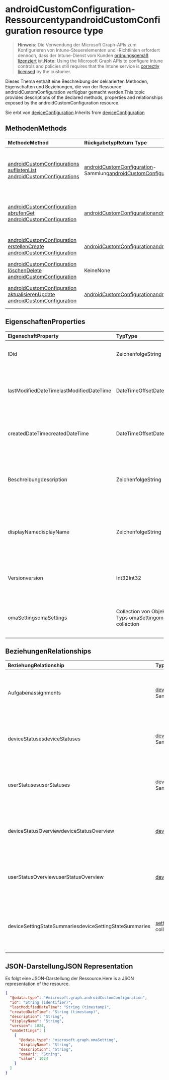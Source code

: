 # <a name="androidcustomconfiguration-resource-type"></a><span data-ttu-id="0a773-101">androidCustomConfiguration-Ressourcentyp</span><span class="sxs-lookup"><span data-stu-id="0a773-101">androidCustomConfiguration resource type</span></span>

> <span data-ttu-id="0a773-102">**Hinweis:** Die Verwendung der Microsoft Graph-APIs zum Konfigurieren von Intune-Steuerelementen und -Richtlinien erfordert dennoch, dass der Intune-Dienst vom Kunden [ordnungsgemäß lizenziert](https://go.microsoft.com/fwlink/?linkid=839381) ist.</span><span class="sxs-lookup"><span data-stu-id="0a773-102">**Note:** Using the Microsoft Graph APIs to configure Intune controls and policies still requires that the Intune service is [correctly licensed](https://go.microsoft.com/fwlink/?linkid=839381) by the customer.</span></span>

<span data-ttu-id="0a773-103">Dieses Thema enthält eine Beschreibung der deklarierten Methoden, Eigenschaften und Beziehungen, die von der Ressource androidCustomConfiguration verfügbar gemacht werden.</span><span class="sxs-lookup"><span data-stu-id="0a773-103">This topic provides descriptions of the declared methods, properties and relationships exposed by the androidCustomConfiguration resource.</span></span>

<span data-ttu-id="0a773-104">Sie erbt von [deviceConfiguration](../resources/intune_deviceconfig_deviceconfiguration.md).</span><span class="sxs-lookup"><span data-stu-id="0a773-104">Inherits from [deviceConfiguration](../resources/intune_deviceconfig_deviceconfiguration.md)</span></span>

## <a name="methods"></a><span data-ttu-id="0a773-105">Methoden</span><span class="sxs-lookup"><span data-stu-id="0a773-105">Methods</span></span>
|<span data-ttu-id="0a773-106">Methode</span><span class="sxs-lookup"><span data-stu-id="0a773-106">Method</span></span>|<span data-ttu-id="0a773-107">Rückgabetyp</span><span class="sxs-lookup"><span data-stu-id="0a773-107">Return Type</span></span>|<span data-ttu-id="0a773-108">Beschreibung</span><span class="sxs-lookup"><span data-stu-id="0a773-108">Description</span></span>|
|:---|:---|:---|
|[<span data-ttu-id="0a773-109">androidCustomConfigurations auflisten</span><span class="sxs-lookup"><span data-stu-id="0a773-109">List androidCustomConfigurations</span></span>](../api/intune_deviceconfig_androidcustomconfiguration_list.md)|<span data-ttu-id="0a773-110">[androidCustomConfiguration](../resources/intune_deviceconfig_androidcustomconfiguration.md)-Sammlung</span><span class="sxs-lookup"><span data-stu-id="0a773-110">[androidCustomConfiguration](../resources/intune_deviceconfig_androidcustomconfiguration.md) collection</span></span>|<span data-ttu-id="0a773-111">Auflisten von Eigenschaften und Beziehungen der [androidCustomConfiguration](../resources/intune_deviceconfig_androidcustomconfiguration.md)-Objekte.</span><span class="sxs-lookup"><span data-stu-id="0a773-111">List properties and relationships of the [androidCustomConfiguration](../resources/intune_deviceconfig_androidcustomconfiguration.md) objects.</span></span>|
|[<span data-ttu-id="0a773-112">androidCustomConfiguration abrufen</span><span class="sxs-lookup"><span data-stu-id="0a773-112">Get androidCustomConfiguration</span></span>](../api/intune_deviceconfig_androidcustomconfiguration_get.md)|[<span data-ttu-id="0a773-113">androidCustomConfiguration</span><span class="sxs-lookup"><span data-stu-id="0a773-113">androidCustomConfiguration</span></span>](../resources/intune_deviceconfig_androidcustomconfiguration.md)|<span data-ttu-id="0a773-114">Lesen von Eigenschaften und Beziehungen des [androidCustomConfiguration](../resources/intune_deviceconfig_androidcustomconfiguration.md)-Objekts.</span><span class="sxs-lookup"><span data-stu-id="0a773-114">Read properties and relationships of the [androidCustomConfiguration](../resources/intune_deviceconfig_androidcustomconfiguration.md) object.</span></span>|
|[<span data-ttu-id="0a773-115">androidCustomConfiguration erstellen</span><span class="sxs-lookup"><span data-stu-id="0a773-115">Create androidCustomConfiguration</span></span>](../api/intune_deviceconfig_androidcustomconfiguration_create.md)|[<span data-ttu-id="0a773-116">androidCustomConfiguration</span><span class="sxs-lookup"><span data-stu-id="0a773-116">androidCustomConfiguration</span></span>](../resources/intune_deviceconfig_androidcustomconfiguration.md)|<span data-ttu-id="0a773-117">Erstellen eines neuen [androidCustomConfiguration](../resources/intune_deviceconfig_androidcustomconfiguration.md)-Objekts.</span><span class="sxs-lookup"><span data-stu-id="0a773-117">Create a new [androidCustomConfiguration](../resources/intune_deviceconfig_androidcustomconfiguration.md) object.</span></span>|
|[<span data-ttu-id="0a773-118">androidCustomConfiguration löschen</span><span class="sxs-lookup"><span data-stu-id="0a773-118">Delete androidCustomConfiguration</span></span>](../api/intune_deviceconfig_androidcustomconfiguration_delete.md)|<span data-ttu-id="0a773-119">Keine</span><span class="sxs-lookup"><span data-stu-id="0a773-119">None</span></span>|<span data-ttu-id="0a773-120">Löscht eine [androidCustomConfiguration](../resources/intune_deviceconfig_androidcustomconfiguration.md).</span><span class="sxs-lookup"><span data-stu-id="0a773-120">Deletes a [androidCustomConfiguration](../resources/intune_deviceconfig_androidcustomconfiguration.md).</span></span>|
|[<span data-ttu-id="0a773-121">androidCustomConfiguration aktualisieren</span><span class="sxs-lookup"><span data-stu-id="0a773-121">Update androidCustomConfiguration</span></span>](../api/intune_deviceconfig_androidcustomconfiguration_update.md)|[<span data-ttu-id="0a773-122">androidCustomConfiguration</span><span class="sxs-lookup"><span data-stu-id="0a773-122">androidCustomConfiguration</span></span>](../resources/intune_deviceconfig_androidcustomconfiguration.md)|<span data-ttu-id="0a773-123">Aktualisieren der Eigenschaften eines [androidCustomConfiguration](../resources/intune_deviceconfig_androidcustomconfiguration.md)-Objekts.</span><span class="sxs-lookup"><span data-stu-id="0a773-123">Update the properties of a [androidCustomConfiguration](../resources/intune_deviceconfig_androidcustomconfiguration.md) object.</span></span>|

## <a name="properties"></a><span data-ttu-id="0a773-124">Eigenschaften</span><span class="sxs-lookup"><span data-stu-id="0a773-124">Properties</span></span>
|<span data-ttu-id="0a773-125">Eigenschaft</span><span class="sxs-lookup"><span data-stu-id="0a773-125">Property</span></span>|<span data-ttu-id="0a773-126">Typ</span><span class="sxs-lookup"><span data-stu-id="0a773-126">Type</span></span>|<span data-ttu-id="0a773-127">Beschreibung</span><span class="sxs-lookup"><span data-stu-id="0a773-127">Description</span></span>|
|:---|:---|:---|
|<span data-ttu-id="0a773-128">ID</span><span class="sxs-lookup"><span data-stu-id="0a773-128">id</span></span>|<span data-ttu-id="0a773-129">Zeichenfolge</span><span class="sxs-lookup"><span data-stu-id="0a773-129">String</span></span>|<span data-ttu-id="0a773-130">Schlüssel der Entität</span><span class="sxs-lookup"><span data-stu-id="0a773-130">Key of the entity.</span></span> <span data-ttu-id="0a773-131">Geerbt von [deviceConfiguration](../resources/intune_deviceconfig_deviceconfiguration.md).</span><span class="sxs-lookup"><span data-stu-id="0a773-131">Inherited from [deviceConfiguration](../resources/intune_deviceconfig_deviceconfiguration.md)</span></span>|
|<span data-ttu-id="0a773-132">lastModifiedDateTime</span><span class="sxs-lookup"><span data-stu-id="0a773-132">lastModifiedDateTime</span></span>|<span data-ttu-id="0a773-133">DateTimeOffset</span><span class="sxs-lookup"><span data-stu-id="0a773-133">DateTimeOffset</span></span>|<span data-ttu-id="0a773-134">Datum und Uhrzeit der letzten Änderung des Objekts.</span><span class="sxs-lookup"><span data-stu-id="0a773-134">DateTime the object was last modified.</span></span> <span data-ttu-id="0a773-135">Geerbt von [deviceConfiguration](../resources/intune_deviceconfig_deviceconfiguration.md).</span><span class="sxs-lookup"><span data-stu-id="0a773-135">Inherited from [deviceConfiguration](../resources/intune_deviceconfig_deviceconfiguration.md)</span></span>|
|<span data-ttu-id="0a773-136">createdDateTime</span><span class="sxs-lookup"><span data-stu-id="0a773-136">createdDateTime</span></span>|<span data-ttu-id="0a773-137">DateTimeOffset</span><span class="sxs-lookup"><span data-stu-id="0a773-137">DateTimeOffset</span></span>|<span data-ttu-id="0a773-138">Datum und Uhrzeit der Erstellung des Objekts.</span><span class="sxs-lookup"><span data-stu-id="0a773-138">DateTime the object was created.</span></span> <span data-ttu-id="0a773-139">Geerbt von [deviceConfiguration](../resources/intune_deviceconfig_deviceconfiguration.md).</span><span class="sxs-lookup"><span data-stu-id="0a773-139">Inherited from [deviceConfiguration](../resources/intune_deviceconfig_deviceconfiguration.md)</span></span>|
|<span data-ttu-id="0a773-140">Beschreibung</span><span class="sxs-lookup"><span data-stu-id="0a773-140">description</span></span>|<span data-ttu-id="0a773-141">Zeichenfolge</span><span class="sxs-lookup"><span data-stu-id="0a773-141">String</span></span>|<span data-ttu-id="0a773-142">Beschreibung der Gerätekonfiguration (vom Administrator festgelegt).</span><span class="sxs-lookup"><span data-stu-id="0a773-142">Admin provided description of the Device Configuration.</span></span> <span data-ttu-id="0a773-143">Geerbt von [deviceConfiguration](../resources/intune_deviceconfig_deviceconfiguration.md).</span><span class="sxs-lookup"><span data-stu-id="0a773-143">Inherited from [deviceConfiguration](../resources/intune_deviceconfig_deviceconfiguration.md)</span></span>|
|<span data-ttu-id="0a773-144">displayName</span><span class="sxs-lookup"><span data-stu-id="0a773-144">displayName</span></span>|<span data-ttu-id="0a773-145">Zeichenfolge</span><span class="sxs-lookup"><span data-stu-id="0a773-145">String</span></span>|<span data-ttu-id="0a773-146">Name der Gerätekonfiguration (vom Administrator festgelegt).</span><span class="sxs-lookup"><span data-stu-id="0a773-146">Admin provided name of the device configuration.</span></span> <span data-ttu-id="0a773-147">Geerbt von [deviceConfiguration](../resources/intune_deviceconfig_deviceconfiguration.md).</span><span class="sxs-lookup"><span data-stu-id="0a773-147">Inherited from [deviceConfiguration](../resources/intune_deviceconfig_deviceconfiguration.md)</span></span>|
|<span data-ttu-id="0a773-148">Version</span><span class="sxs-lookup"><span data-stu-id="0a773-148">version</span></span>|<span data-ttu-id="0a773-149">Int32</span><span class="sxs-lookup"><span data-stu-id="0a773-149">Int32</span></span>|<span data-ttu-id="0a773-150">Version der Gerätekonfiguration.</span><span class="sxs-lookup"><span data-stu-id="0a773-150">Version of the device configuration.</span></span> <span data-ttu-id="0a773-151">Geerbt von [deviceConfiguration](../resources/intune_deviceconfig_deviceconfiguration.md).</span><span class="sxs-lookup"><span data-stu-id="0a773-151">Inherited from [deviceConfiguration](../resources/intune_deviceconfig_deviceconfiguration.md)</span></span>|
|<span data-ttu-id="0a773-152">omaSettings</span><span class="sxs-lookup"><span data-stu-id="0a773-152">omaSettings</span></span>|<span data-ttu-id="0a773-153">Collection von Objekten des Typs [omaSetting](../resources/intune_deviceconfig_omasetting.md)</span><span class="sxs-lookup"><span data-stu-id="0a773-153">[omaSetting](../resources/intune_deviceconfig_omasetting.md) collection</span></span>|<span data-ttu-id="0a773-154">OMA-Einstellungen.</span><span class="sxs-lookup"><span data-stu-id="0a773-154">OMA settings.</span></span> <span data-ttu-id="0a773-155">Diese Sammlung kann bis zu 1000 Elemente enthalten.</span><span class="sxs-lookup"><span data-stu-id="0a773-155">This collection can contain a maximum of 1000 elements.</span></span>|

## <a name="relationships"></a><span data-ttu-id="0a773-156">Beziehungen</span><span class="sxs-lookup"><span data-stu-id="0a773-156">Relationships</span></span>
|<span data-ttu-id="0a773-157">Beziehung</span><span class="sxs-lookup"><span data-stu-id="0a773-157">Relationship</span></span>|<span data-ttu-id="0a773-158">Typ</span><span class="sxs-lookup"><span data-stu-id="0a773-158">Type</span></span>|<span data-ttu-id="0a773-159">Beschreibung</span><span class="sxs-lookup"><span data-stu-id="0a773-159">Description</span></span>|
|:---|:---|:---|
|<span data-ttu-id="0a773-160">Aufgaben</span><span class="sxs-lookup"><span data-stu-id="0a773-160">assignments</span></span>|<span data-ttu-id="0a773-161">[deviceConfigurationAssignment](../resources/intune_deviceconfig_deviceconfigurationassignment.md)-Sammlung</span><span class="sxs-lookup"><span data-stu-id="0a773-161">[deviceConfigurationAssignment](../resources/intune_deviceconfig_deviceconfigurationassignment.md) collection</span></span>|<span data-ttu-id="0a773-162">Liste der Zuweisungen für das Gerätekonfigurationsprofil.</span><span class="sxs-lookup"><span data-stu-id="0a773-162">The list of assignments for the device configuration profile.</span></span> <span data-ttu-id="0a773-163">Geerbt von [deviceConfiguration](../resources/intune_deviceconfig_deviceconfiguration.md).</span><span class="sxs-lookup"><span data-stu-id="0a773-163">Inherited from [deviceConfiguration](../resources/intune_deviceconfig_deviceconfiguration.md)</span></span>|
|<span data-ttu-id="0a773-164">deviceStatuses</span><span class="sxs-lookup"><span data-stu-id="0a773-164">deviceStatuses</span></span>|<span data-ttu-id="0a773-165">[deviceConfigurationDeviceStatus](../resources/intune_deviceconfig_deviceconfigurationdevicestatus.md)-Sammlung</span><span class="sxs-lookup"><span data-stu-id="0a773-165">[deviceConfigurationDeviceStatus](../resources/intune_deviceconfig_deviceconfigurationdevicestatus.md) collection</span></span>|<span data-ttu-id="0a773-166">Installationsstatus der Gerätekonfiguration nach Gerät.</span><span class="sxs-lookup"><span data-stu-id="0a773-166">Device configuration installation status by device.</span></span> <span data-ttu-id="0a773-167">Geerbt von [deviceConfiguration](../resources/intune_deviceconfig_deviceconfiguration.md).</span><span class="sxs-lookup"><span data-stu-id="0a773-167">Inherited from [deviceConfiguration](../resources/intune_deviceconfig_deviceconfiguration.md)</span></span>|
|<span data-ttu-id="0a773-168">userStatuses</span><span class="sxs-lookup"><span data-stu-id="0a773-168">userStatuses</span></span>|<span data-ttu-id="0a773-169">[deviceConfigurationUserStatus](../resources/intune_deviceconfig_deviceconfigurationuserstatus.md)-Sammlung</span><span class="sxs-lookup"><span data-stu-id="0a773-169">[deviceConfigurationUserStatus](../resources/intune_deviceconfig_deviceconfigurationuserstatus.md) collection</span></span>|<span data-ttu-id="0a773-170">Installationsstatus der Gerätekonfiguration nach Benutzer.</span><span class="sxs-lookup"><span data-stu-id="0a773-170">Device configuration installation status by device.</span></span> <span data-ttu-id="0a773-171">Geerbt von [deviceConfiguration](../resources/intune_deviceconfig_deviceconfiguration.md).</span><span class="sxs-lookup"><span data-stu-id="0a773-171">Inherited from [deviceConfiguration](../resources/intune_deviceconfig_deviceconfiguration.md)</span></span>|
|<span data-ttu-id="0a773-172">deviceStatusOverview</span><span class="sxs-lookup"><span data-stu-id="0a773-172">deviceStatusOverview</span></span>|[<span data-ttu-id="0a773-173">deviceConfigurationDeviceOverview</span><span class="sxs-lookup"><span data-stu-id="0a773-173">deviceConfigurationDeviceOverview</span></span>](../resources/intune_deviceconfig_deviceconfigurationdeviceoverview.md)|<span data-ttu-id="0a773-174">Übersicht über den Status der Gerätekonfiguration nach Gerät. Geerbt von [deviceConfiguration](../resources/intune_deviceconfig_deviceconfiguration.md).</span><span class="sxs-lookup"><span data-stu-id="0a773-174">Device Configuration devices status overview Inherited from [deviceConfiguration](../resources/intune_deviceconfig_deviceconfiguration.md)</span></span>|
|<span data-ttu-id="0a773-175">userStatusOverview</span><span class="sxs-lookup"><span data-stu-id="0a773-175">userStatusOverview</span></span>|[<span data-ttu-id="0a773-176">deviceConfigurationUserOverview</span><span class="sxs-lookup"><span data-stu-id="0a773-176">deviceConfigurationUserOverview</span></span>](../resources/intune_deviceconfig_deviceconfigurationuseroverview.md)|<span data-ttu-id="0a773-177">Übersicht über den Status der Gerätekonfiguration nach Benutzer. Geerbt von [deviceConfiguration](../resources/intune_deviceconfig_deviceconfiguration.md).</span><span class="sxs-lookup"><span data-stu-id="0a773-177">Device Configuration users status overview Inherited from [deviceConfiguration](../resources/intune_deviceconfig_deviceconfiguration.md)</span></span>|
|<span data-ttu-id="0a773-178">deviceSettingStateSummaries</span><span class="sxs-lookup"><span data-stu-id="0a773-178">deviceSettingStateSummaries</span></span>|<span data-ttu-id="0a773-179">[settingStateDeviceSummary](../resources/intune_deviceconfig_settingstatedevicesummary.md)-Sammlung</span><span class="sxs-lookup"><span data-stu-id="0a773-179">[settingStateDeviceSummary](../resources/intune_deviceconfig_settingstatedevicesummary.md) collection</span></span>|<span data-ttu-id="0a773-180">Übersicht über den Einstellungsstatus für die Gerätekonfiguration nach Gerät. Geerbt von [deviceConfiguration](../resources/intune_deviceconfig_deviceconfiguration.md)</span><span class="sxs-lookup"><span data-stu-id="0a773-180">Device Configuration Setting State Device Summary Inherited from [deviceConfiguration](../resources/intune_deviceconfig_deviceconfiguration.md)</span></span>|

## <a name="json-representation"></a><span data-ttu-id="0a773-181">JSON-Darstellung</span><span class="sxs-lookup"><span data-stu-id="0a773-181">JSON Representation</span></span>
<span data-ttu-id="0a773-182">Es folgt eine JSON-Darstellung der Ressource.</span><span class="sxs-lookup"><span data-stu-id="0a773-182">Here is a JSON representation of the resource.</span></span>
<!--{
  "blockType": "resource",
  "baseType": "microsoft.graph.deviceConfiguration",
  "keyProperty": "id",
  "@odata.type": "microsoft.graph.androidCustomConfiguration"
}-->
``` json
{
  "@odata.type": "#microsoft.graph.androidCustomConfiguration",
  "id": "String (identifier)",
  "lastModifiedDateTime": "String (timestamp)",
  "createdDateTime": "String (timestamp)",
  "description": "String",
  "displayName": "String",
  "version": 1024,
  "omaSettings": [
    {
      "@odata.type": "microsoft.graph.omaSetting",
      "displayName": "String",
      "description": "String",
      "omaUri": "String",
      "value": 1024
    }
  ]
}
```








